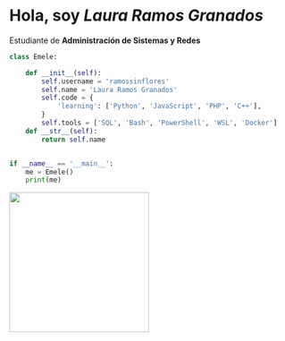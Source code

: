 <h1> Hola, soy <em>Laura Ramos Granados</em></h1>

<p>Estudiante de <strong>Administración de Sistemas y Redes</strong> </p>

```python
class Emele:

    def __init__(self):
        self.username = 'ramossinflores'
        self.name = 'Laura Ramos Granados'
        self.code = {
            'learning': ['Python', 'JavaScript', 'PHP', 'C++'],
        }
        self.tools = ['SQL', 'Bash', 'PowerShell', 'WSL', 'Docker']
    def __str__(self):
        return self.name


if __name__ == '__main__':
    me = Emele()
    print(me)
```

<img src="https://media4.giphy.com/media/v1.Y2lkPTc5MGI3NjExOXpoZ2FuOTg3cWx6NHkxYjIxeXF3bm1wN3lsNnQwd3R4eGlrY2V1cCZlcD12MV9pbnRlcm5hbF9naWZfYnlfaWQmY3Q9cw/qMBBrQGnCovagXRguC/giphy.webp" width="250">
